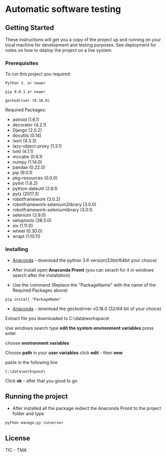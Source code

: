 # Automatic software testing

## Getting Started

These instructions will get you a copy of the project up and running on your local machine for development and testing purposes. See deployment for notes on how to deploy the project on a live system.

### Prerequisites

To run this project you required:

```
Python 3. or newer

pip 9.0.1 or newer

geckodriver (0.18.0)
```
Required Packages:

* astroid (1.6.1)
* decorator (4.2.1)
* Django (2.0.2)
* docutils (0.14)
* isort (4.3.3)
* lazy-object-proxy (1.3.1)
* lxml (4.1.1)
* mccabe (0.6.1)
* numpy (1.14.0)
* pandas (0.22.0)
* pip (9.0.1)
* pkg-resources (0.0.0)
* pylint (1.8.2)
* python-dateutil (2.6.1)
* pytz (2017.3)
* robotframework (3.0.2)
* robotframework-selenium2library (3.0.0)
* robotframework-seleniumlibrary (3.0.1)
* selenium (3.9.0)
* setuptools (38.5.0)
* six (1.11.0)
* wheel (0.30.0)
* wrapt (1.10.11)

### Installing

* [Anaconda](https://www.anaconda.com/download/) - download the python 3.6 version(32bit/64bit your choice)

* After install open **Anaconda Promt** (you can serach for it in windows search after the installation)

* Use the command (Replace the "PackageName" with the name of the Required Packages above)

```
pip install "PackageName"
```

* [Anaconda](https://github.com/mozilla/geckodriver/releases/) - download the geckodriver v0.18.0 (32/64 bit of your choice)

Extract file you downloaded to C:\data\workspace\

Use windows search type **edit the system environment variables** press enter

choose **environment variables**

Choose **path** in your **user variables** click **edit** - then **new**

paste in the following line

```
C:\data\workspace\
```

Click **ok** - after that you good to go

## Running the project

* After installed all the package rediect the Anaconda Promt to the project folder and type

```
python manage.py runserver
```

## License

TIC - TMA


